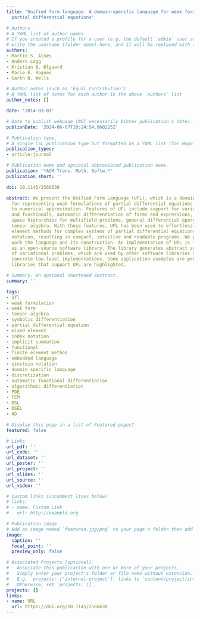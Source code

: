 ```yaml
---
title: 'Unified form language: A domain-specific language for weak formulations of
  partial differential equations'

# Authors
# A YAML list of author names
# If you created a profile for a user (e.g. the default `admin` user at `content/authors/admin/`),
# write the username (folder name) here, and it will be replaced with their full name and linked to their profile.
authors:
- Martin S. Alnæs
- Anders Logg
- Kristian B. Ølgaard
- Marie E. Rognes
- Garth N. Wells

# Author notes (such as 'Equal Contribution')
# A YAML list of notes for each author in the above `authors` list
author_notes: []

date: '2014-03-01'

# Date to publish webpage (NOT necessarily Bibtex publication's date).
publishDate: '2024-06-07T10:24:54.060225Z'

# Publication type.
# A single CSL publication type but formatted as a YAML list (for Hugo requirements).
publication_types:
- article-journal

# Publication name and optional abbreviated publication name.
publication: '*ACM Trans. Math. Softw.*'
publication_short: ''

doi: 10.1145/2566630

abstract: We present the Unified Form Language (UFL), which is a domain-specific language
  for representing weak formulations of partial differential equations with a view
  to numerical approximation. Features of UFL include support for variational forms
  and functionals, automatic differentiation of forms and expressions, arbitrary function
  space hierarchies for multifield problems, general differential operators and flexible
  tensor algebra. With these features, UFL has been used to effortlessly express finite
  element methods for complex systems of partial differential equations in near-mathematical
  notation, resulting in compact, intuitive and readable programs. We present in this
  work the language and its construction. An implementation of UFL is freely available
  as an open-source software library. The library generates abstract syntax tree representations
  of variational problems, which are used by other software libraries to generate
  concrete low-level implementations. Some application examples are presented and
  libraries that support UFL are highlighted.

# Summary. An optional shortened abstract.
summary: ''

tags:
- ufl
- weak formulation
- weak form
- tensor algebra
- symbolic differentiation
- partial differential equation
- mixed element
- index notation
- implicit summation
- functional
- finite element method
- embedded language
- einstein notation
- domain specific language
- discretization
- automatic functional differentiation
- algorithmic differentiation
- PDE
- FEM
- DSL
- DSEL
- AD

# Display this page in a list of Featured pages?
featured: false

# Links
url_pdf: ''
url_code: ''
url_dataset: ''
url_poster: ''
url_project: ''
url_slides: ''
url_source: ''
url_video: ''

# Custom links (uncomment lines below)
# links:
# - name: Custom Link
#   url: http://example.org

# Publication image
# Add an image named `featured.jpg/png` to your page's folder then add a caption below.
image:
  caption: ''
  focal_point: ''
  preview_only: false

# Associated Projects (optional).
#   Associate this publication with one or more of your projects.
#   Simply enter your project's folder or file name without extension.
#   E.g. `projects: ['internal-project']` links to `content/project/internal-project/index.md`.
#   Otherwise, set `projects: []`.
projects: []
links:
- name: URL
  url: https://doi.org/10.1145/2566630
---
```


<!-- Add the **full text** or **supplementary notes** for the publication here using Markdown formatting. -->
